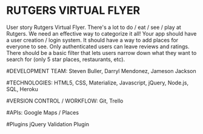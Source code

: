 # RUTGERS VIRTUAL FLYER
User story  Rutgers Virtual Flyer. There's a lot to do / eat / see / play at Rutgers. We need an effective way to categorize it all! Your app should have a user creation / login system. It should have a way to add places for everyone to see. Only authenticated users can leave reviews and ratings. There should be a basic filter that lets users narrow down what they want to search for (only 5 star places, restaurants, etc).

#DEVELOPMENT TEAM:
Steven Buller, Darryl Mendonez, Jameson Jackson

#TECHNOLOGIES:
HTML5, CSS, Materialize, Javascript, jQuery, Node.js, SQL, Heroku

#VERSION CONTROL / WORKFLOW:
Git, Trello

#APIs:
Google Maps / Places

#Plugins
jQuery Validation Plugin
